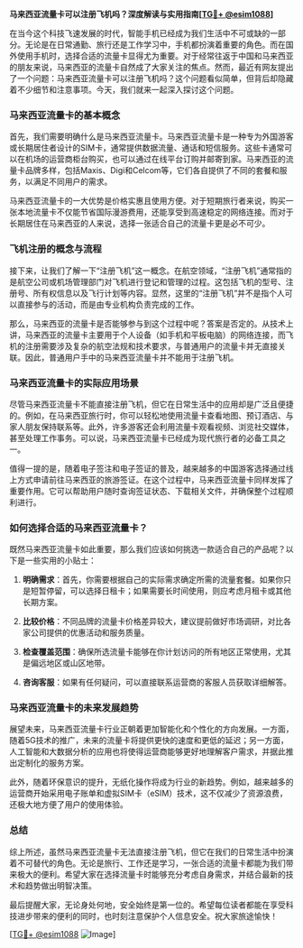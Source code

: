 **马来西亚流量卡可以注册飞机吗？深度解读与实用指南[[TG💪+ @esim1088](https://t.me/s/esim1088)]**

在当今这个科技飞速发展的时代，智能手机已经成为我们生活中不可或缺的一部分。无论是在日常通勤、旅行还是工作学习中，手机都扮演着重要的角色。而在国外使用手机时，选择合适的流量卡显得尤为重要。对于经常往返于中国和马来西亚的朋友来说，马来西亚的流量卡自然成了大家关注的焦点。然而，最近有网友提出了一个问题：马来西亚流量卡可以注册飞机吗？这个问题看似简单，但背后却隐藏着不少细节和注意事项。今天，我们就来一起深入探讨这个问题。

### 马来西亚流量卡的基本概念

首先，我们需要明确什么是马来西亚流量卡。马来西亚流量卡是一种专为外国游客或长期居住者设计的SIM卡，通常提供数据流量、通话和短信服务。这些卡通常可以在机场的运营商柜台购买，也可以通过在线平台订购并邮寄到家。马来西亚的流量卡品牌多样，包括Maxis、Digi和Celcom等，它们各自提供了不同的套餐和服务，以满足不同用户的需求。

马来西亚流量卡的一大优势是价格实惠且使用方便。对于短期旅行者来说，购买一张本地流量卡不仅能节省国际漫游费用，还能享受到高速稳定的网络连接。而对于长期居住在马来西亚的人来说，选择一张适合自己的流量卡更是必不可少。

### 飞机注册的概念与流程

接下来，让我们了解一下“注册飞机”这一概念。在航空领域，“注册飞机”通常指的是航空公司或机场管理部门对飞机进行登记和管理的过程。这包括飞机的型号、注册号、所有权信息以及飞行计划等内容。显然，这里的“注册飞机”并不是指个人可以直接参与的活动，而是由专业机构负责完成的工作。

那么，马来西亚的流量卡是否能够参与到这个过程中呢？答案是否定的。从技术上讲，马来西亚的流量卡主要用于个人设备（如手机和平板电脑）的网络连接，而飞机的注册需要涉及复杂的航空法规和技术要求，与普通用户的流量卡并无直接关联。因此，普通用户手中的马来西亚流量卡并不能用于注册飞机。

### 马来西亚流量卡的实际应用场景

尽管马来西亚流量卡不能直接注册飞机，但它在日常生活中的应用却是广泛且便捷的。例如，在马来西亚旅行时，你可以轻松地使用流量卡查看地图、预订酒店、与家人朋友保持联系等。此外，许多游客还会利用流量卡观看视频、浏览社交媒体，甚至处理工作事务。可以说，马来西亚流量卡已经成为现代旅行者的必备工具之一。

值得一提的是，随着电子签注和电子签证的普及，越来越多的中国游客选择通过线上方式申请前往马来西亚的旅游签证。在这个过程中，马来西亚流量卡同样发挥了重要作用。它可以帮助用户随时查询签证状态、下载相关文件，并确保整个过程顺利进行。

### 如何选择合适的马来西亚流量卡？

既然马来西亚流量卡如此重要，那么我们应该如何挑选一款适合自己的产品呢？以下是一些实用的小贴士：

1. **明确需求**：首先，你需要根据自己的实际需求确定所需的流量套餐。如果你只是短暂停留，可以选择日租卡；如果需要长时间使用，则应考虑月租卡或其他长期方案。
   
2. **比较价格**：不同品牌的流量卡价格差异较大，建议提前做好市场调研，对比各家公司提供的优惠活动和服务质量。

3. **检查覆盖范围**：确保所选流量卡能够在你计划访问的所有地区正常使用，尤其是偏远地区或山区地带。

4. **咨询客服**：如果有任何疑问，可以直接联系运营商的客服人员获取详细解答。

### 马来西亚流量卡的未来发展趋势

展望未来，马来西亚流量卡行业正朝着更加智能化和个性化的方向发展。一方面，随着5G技术的推广，未来的流量卡将提供更快的速度和更低的延迟；另一方面，人工智能和大数据分析的应用也将使得运营商能够更好地理解客户需求，并据此推出定制化的服务方案。

此外，随着环保意识的提升，无纸化操作将成为行业的新趋势。例如，越来越多的运营商开始采用电子账单和虚拟SIM卡（eSIM）技术，这不仅减少了资源浪费，还极大地方便了用户的使用体验。

### 总结

综上所述，虽然马来西亚流量卡无法直接注册飞机，但它在我们的日常生活中扮演着不可替代的角色。无论是旅行、工作还是学习，一张合适的流量卡都能为我们带来极大的便利。希望大家在选择流量卡时能够充分考虑自身需求，并结合最新的技术和趋势做出明智决策。

最后提醒大家，无论身处何地，安全始终是第一位的。希望每位读者都能在享受科技进步带来的便利的同时，也时刻注意保护个人信息安全。祝大家旅途愉快！

[[TG💪+ @esim1088](https://t.me/s/esim1088) ![Image](https://i.postimg.cc/4NQfJmqS/Snipaste-2025-05-13-00-14-12.png)]